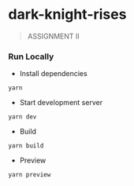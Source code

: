 # dark-knight-rises

> ASSIGNMENT II

### Run Locally

- Install dependencies

```
yarn
```

- Start development server

```
yarn dev
```

- Build

```
yarn build
```

- Preview

```
yarn preview
```
